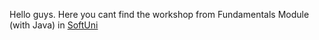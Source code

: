 Hello guys. Here you cant find the workshop from Fundamentals Module (with Java) in <a href="https://softuni.bg">SoftUni</a>
